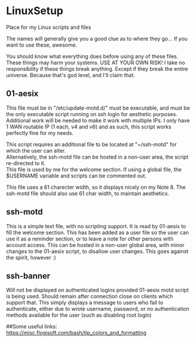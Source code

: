 # LinuxSetup
Place for my Linux scripts and files

The names will generally give you a good clue as to where they go...
If you want to use these, awesome.

You should know what everything does before using any of these files.
These things may harm your systems.
USE AT YOUR OWN RISK! I take no responsibility if these things break anything.
Except if they break the entire universe. Because that's god level, and I'll claim that.


## 01-aesix
This file must be in "/etc/update-motd.d/" must be executable, and must be the only executable script running on ssh login for aesthetic purposes.  Additional work will be needed to make it work with multiple IPs.  I only have 1 WAN routable IP (1 each, v4 and v6) and as such, this script works perfectly fine for my needs.

This script requires an additional file to be located at "~/ssh-motd" for which the user can alter.  
Alternatively, the ssh-motd file can be hosted in a non-user area, the script re-directed to it.  
This file is used by me for the welcome section.  If using a global file, the $USERNAME variable and scripts can be commented out.

This file uses a 61 charecter width, so it displays nicely on my Note 8.  The ssh-motd file should also use 61 char width, to maintain aesthetics.

## ssh-motd
This is a simple text file, with no scripting support.  It is read by 01-aesix to fill the welcome section.  This has been added as a user file so the user can use it as a reminder section, or to leave a note for other persons with account access.  This can be hosted in a non-user global area, with minor changes to the 01-aesix script, to disallow user changes.  This goes against the spirit, however :)


## ssh-banner
Will not be displayed on authenticated logins provided 01-aesix motd script is being used.  Should remain after connection close on clients which support that.  This simply displays a message to users who fail to authenticate, either due to wrote username, password, or no authentication methods available for the user (such as disabling root login)


##Some useful links:
https://misc.flogisoft.com/bash/tip_colors_and_formatting
